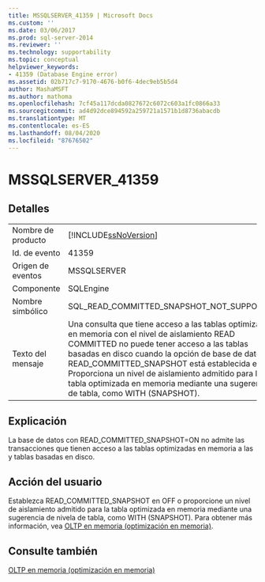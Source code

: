 ```yaml
---
title: MSSQLSERVER_41359 | Microsoft Docs
ms.custom: ''
ms.date: 03/06/2017
ms.prod: sql-server-2014
ms.reviewer: ''
ms.technology: supportability
ms.topic: conceptual
helpviewer_keywords:
- 41359 (Database Engine error)
ms.assetid: 02b717c7-9170-4676-b0f6-4dec9eb5b5d4
author: MashaMSFT
ms.author: mathoma
ms.openlocfilehash: 7cf45a117dcda0827672c6072c603a1fc0866a33
ms.sourcegitcommit: ad4d92dce894592a259721a1571b1d8736abacdb
ms.translationtype: MT
ms.contentlocale: es-ES
ms.lasthandoff: 08/04/2020
ms.locfileid: "87676502"
---
```

# <a name="mssqlserver_41359"></a>MSSQLSERVER_41359
    
## <a name="details"></a>Detalles  
  
|||  
|-|-|  
|Nombre de producto|[!INCLUDE[ssNoVersion](../../includes/ssnoversion-md.md)]|  
|Id. de evento|41359|  
|Origen de eventos|MSSQLSERVER|  
|Componente|SQLEngine|  
|Nombre simbólico|SQL_READ_COMMITTED_SNAPSHOT_NOT_SUPPORTED|  
|Texto del mensaje|Una consulta que tiene acceso a las tablas optimizadas en memoria con el nivel de aislamiento READ COMMITTED no puede tener acceso a las tablas basadas en disco cuando la opción de base de datos READ_COMMITTED_SNAPSHOT está establecida en ON. Proporciona un nivel de aislamiento admitido para la tabla optimizada en memoria mediante una sugerencia de tabla, como WITH (SNAPSHOT).|  
  
## <a name="explanation"></a>Explicación  
 La base de datos con READ_COMMITTED_SNAPSHOT=ON no admite las transacciones que tienen acceso a las tablas optimizadas en memoria a las y tablas basadas en disco.  
  
## <a name="user-action"></a>Acción del usuario  
 Establezca READ_COMMITTED_SNAPSHOT en OFF o proporcione un nivel de aislamiento admitido para la tabla optimizada en memoria mediante una sugerencia de nivela de tabla, como WITH (SNAPSHOT). Para obtener más información, vea [OLTP en memoria &#40;optimización en memoria&#41;](../in-memory-oltp/in-memory-oltp-in-memory-optimization.md).  
  
## <a name="see-also"></a>Consulte también  
 [OLTP en memoria &#40;optimización en memoria&#41;](../in-memory-oltp/in-memory-oltp-in-memory-optimization.md)  
  
  
